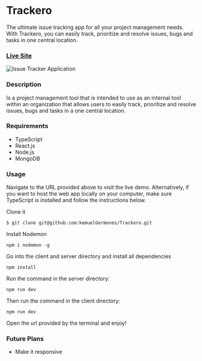 # Trackero

The ultimate issue tracking app for all your project management needs. With Trackero, you can easily track, prioritize and resolve issues, bugs and tasks in one central location.

### [Live Site](https://trackero-client.vercel.app/)

![Issue Tracker Application](https://res.cloudinary.com/de9dxfdav/image/upload/v1677069643/Project%20Promotion/Screenshot_2023-02-22_203738_eyqjyh.jpg)

### Description

Is a project management tool that is intended to use as an
internal tool within an organization that allows users to easily
track, prioritize and resolve issues, bugs and tasks in a one
central location.

### Requirements

- TypeScript
- React.js
- Node.js
- MongoDB

### Usage

Navigate to the URL provided above to visit the live demo. Alternatively, if you want to host the web app locally on your computer, make sure TypeScript is installed and follow the instructions below.

Clone it

```
$ git clone git@github.com:kemuelGermones/Trackero.git
```

Install Nodemon

```
npm i nodemon -g
```

Go into the client and server directory and install all dependencies

```
npm install
```

Run the command in the server directory:

```
npm run dev
```

Then run the command in the client directory:

```
npm run dev
```

Open the url provided by the terminal and enjoy!

### Future Plans

- Make it responsive 
